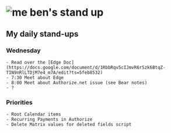 # ![me](https://avatars2.githubusercontent.com/u/5232044?s=50&v=4) ben's stand up

## My daily stand-ups

### Wednesday

    - Read over the [Edge Doc](https://docs.google.com/document/d/1RbbRqv5cIJmvR6rSzk6BtqZ-TIN9nRlLTDjM7e4_m7A/edit?ts=5feb8532)
    - 7:30 Meet about Edge
    - 8:00 Meet about Authorize.net issue (see Bear notes)
    - ?
    
### Priorities 
   
    - Root Calendar items
    - Recurring Payments in Authorize
    - Delete Matrix values for deleted fields script
